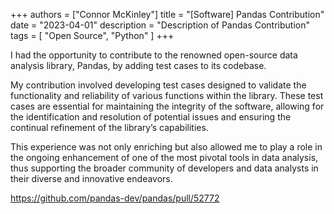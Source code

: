 +++
authors = ["Connor McKinley"]
title = "[Software] Pandas Contribution"
date = "2023-04-01"
description = "Description of Pandas Contribution"
tags = [
    "Open Source",
    "Python"
]
+++

I had the opportunity to contribute to the renowned open-source data analysis library, Pandas, by adding test cases to its codebase.

My contribution involved developing test cases designed to validate the functionality and reliability of various functions within the library. These test cases are essential for maintaining the integrity of the software, allowing for the identification and resolution of potential issues and ensuring the continual refinement of the library’s capabilities.

This experience was not only enriching but also allowed me to play a role in the ongoing enhancement of one of the most pivotal tools in data analysis, thus supporting the broader community of developers and data analysts in their diverse and innovative endeavors.

https://github.com/pandas-dev/pandas/pull/52772
